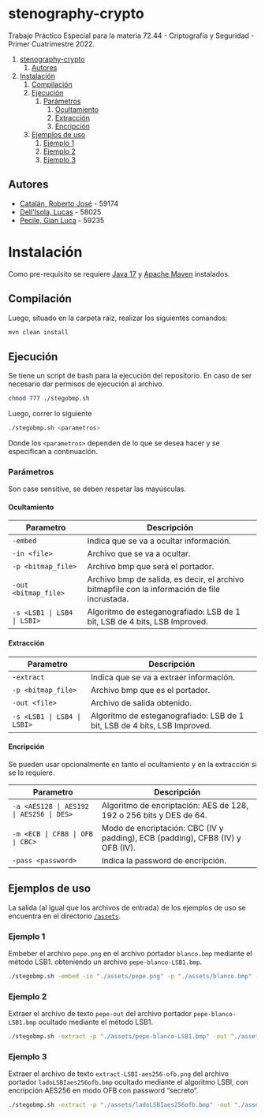 # stenography-crypto

Trabajo Práctico Especial para la materia 72.44 - Criptografía y Seguridad - Primer Cuatrimestre 2022.

1. [stenography-crypto](#stenography-crypto)
   1. [Autores](#autores)
2. [Instalación](#instalación)
   1. [Compilación](#compilación)
   2. [Ejecución](#ejecución)
      1. [Parámetros](#parámetros)
         1. [Ocultamiento](#ocultamiento)
         2. [Extracción](#extracción)
         3. [Encripción](#encripción)
   3. [Ejemplos de uso](#ejemplos-de-uso)
      1. [Ejemplo 1](#ejemplo-1)
      2. [Ejemplo 2](#ejemplo-2)
      3. [Ejemplo 3](#ejemplo-3)

## Autores

* [Catalán, Roberto José](https://github.com/rcatalan98) - 59174
* [Dell'Isola, Lucas](https://github.com/ldellisola) - 58025
* [Pecile, Gian Luca](https://github.com/glpecile) - 59235

# Instalación

Como pre-requisito se requiere [Java 17](https://www.oracle.com/java/technologies/downloads/) y [Apache Maven](https://maven.apache.org/download.cgi) instalados.

## Compilación

Luego, situado en la carpeta raíz, realizar los siguientes comandos:
```sh
mvn clean install
```

## Ejecución
Se tiene un script de bash para la ejecución del repositorio.
En caso de ser necesario dar permisos de ejecución al archivo.
```sh
chmod 777 ./stegobmp.sh
```
Luego, correr lo siguiente
```sh
./stegobmp.sh <parametros>
```
Donde los `<parametros>` dependen de lo que se desea hacer y se especifican a continuación.

### Parámetros

Son case sensitive, se deben respetar las mayúsculas.

#### Ocultamiento

| Parametro            | Descripción                                                                                   |
|----------------------|-----------------------------------------------------------------------------------------------|
| `-embed`             | Indica que se va a ocultar información.                                                       |
| `-in <file>`         | Archivo que se va a ocultar.                                                                  |
| `-p <bitmap_file>`   | Archivo bmp que será el portador.                                                             |
| `-out <bitmap_file>` | Archivo bmp de salida, es decir, el archivo bitmapfile con la información de file incrustada. |
| `-s <LSB1 \| LSB4 \| LSBI>` | Algoritmo de esteganografiado: LSB de 1 bit, LSB de 4 bits, LSB Improved.  |

#### Extracción

| Parametro            | Descripción                                                                                   |
|----------------------|-----------------------------------------------------------------------------------------------|
| `-extract`           | Indica que se va a extraer información.                                                       |
| `-p <bitmap_file>`   | Archivo bmp que es el portador.                                                               |
| `-out <file>`        | Archivo de salida obtenido.                                                                   |
| `-s <LSB1 \| LSB4 \| LSBI>` | Algoritmo de esteganografiado: LSB de 1 bit, LSB de 4 bits, LSB Improved.              |

#### Encripción

Se pueden usar opcionalmente en tanto el ocultamiento y en la extracción si se lo requiere.

| Parametro            | Descripción                                                                                |
|----------------------|--------------------------------------------------------------------------------------------|
| `-a <AES128 \| AES192 \| AES256 \| DES>` | Algoritmo de encriptación: AES de 128, 192 o 256 bits y DES de 64.     |
| `-m <ECB \| CFB8 \| OFB \| CBC>` | Modo de encriptación: CBC (IV y padding), ECB (padding), CFB8 (IV) y OFB (IV). |
| `-pass <password>`   | Indica la password de encripción.                                                          |


## Ejemplos de uso

La salida (al igual que los archivos de entrada) de los ejemplos de uso se encuentra en el directorio [`/assets`](/assets).

### Ejemplo 1

Embeber el archivo `pepe.png` en el archivo portador `blanco.bmp` mediante el método LSB1. obteniendo un archivo `pepe-blanco-LSB1.bmp`.
```sh
./stegobmp.sh -embed -in "./assets/pepe.png" -p "./assets/blanco.bmp" -out "./assets/pepe-blanco-LSB1" -s LSB1
```

### Ejemplo 2

Extraer el archivo de texto `pepe-out` del archivo portador `pepe-blanco-LSB1.bmp` ocultado mediante el método LSB1.
```sh
./stegobmp.sh -extract -p "./assets/pepe-blanco-LSB1.bmp" -out "./assets/pepe-out" -s LSB1
```

### Ejemplo 3

Extraer el archivo de texto `extract-LSBI-aes256-ofb.png` del archivo portador `ladoLSBIaes256ofb.bmp` ocultado mediante el algoritmo LSBI, con encripción AES256 en modo OFB con password “secreto”.
```sh
./stegobmp.sh -extract -p "./assets/ladoLSBIaes256ofb.bmp" -out "./assets/extract-LSBI-aes256-ofb" -s LSBI -a AES256 -m OFB -pass "secreto"
```
